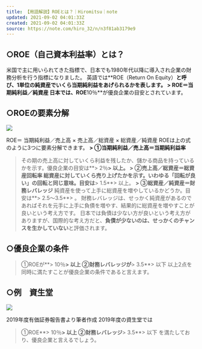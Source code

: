 ```yaml
---
title: 【用語解説】ROEとは？｜Hiromitsu｜note
updated: 2021-09-02 04:01:33Z
created: 2021-09-02 04:01:33Z
source: https://note.com/hiro_32/n/n3f81ab3179e9
---
```


## ○ROE（自己資本利益率）とは？

米国で主に用いられてきた指標で、日本でも1980年代以降に導入され企業の財務分析を行う指標になりました。
英語では**ROE（Return On Equity）**と呼び、1単位の純資産でいくら当期純利益をあげられるかを表します。
**> ROE＝当期純利益／純資産**
日本では、ROE**10％**が優良企業の目安とされています。

## ○ROEの要素分解

![](https://assets.st-note.com/production/uploads/images/60165396/picture_pc_bc22d4fbf08e28b8d4deac79837f6be0.png?width=800)

ROE＝ 当期純利益／売上高 × 売上高／総資産 × 総資産／純資産
ROEは上の式のように3つに要素分解できます。
**> ①当期純利益／売上高＝当期純利益率**
> その期の売上高に対していくら利益を残したか、儲かる商品を持っているかを示す。優良企業の目安は**> 2％**> 以上。
**> ②売上高／総資産＝総資産回転率**
> 総資産に対していくら売り上げたかを示す。いわゆる「回転が良い」の回転と同じ意味。目安は**> 1.5**> 以上。
**> ③総資産／純資産＝財務レバレッジ**
> 純資産を使って上手に総資産を増やしているかどうか。目安は**> 2.5～3.5**> 。
財務レバレッジは、せっかく純資産があるのであればそれを元手に上手に負債を増やす、結果的に総資産を増やすことが良いという考え方です。
日本では負債は少ない方が良いという考え方がありますが、国際的な考え方だと、**負債が少ないのは、せっかくのチャンスを生かしていない**と評価されます。

## ○優良企業の条件

> ①ROEが**> 10％**> 以上
> ②財務レバレッジが**> 3.5**> 以下
以上2点を同時に満たすことが優良企業の条件であると言えます。

## ○例　資生堂

![](https://assets.st-note.com/production/uploads/images/60275558/picture_pc_ca69512c5e87811a6e1b1052155f761e.png)

2019年度有価証券報告書より筆者作成
2019年度の資生堂では
> ①ROE**> 10％**> 以上
> ②財務レバレッジ**> 3.5**> 以下
を満たしており、優良企業と言えるでしょう。